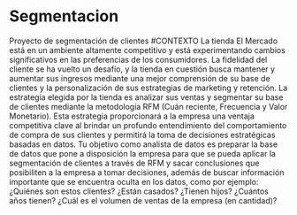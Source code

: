 # Segmentacion
Proyecto de segmentación de clientes 
#CONTEXTO
La tienda El Mercado está en un ambiente altamente competitivo y está experimentando cambios significativos en las preferencias de los consumidores. La fidelidad del cliente se ha vuelto un desafío, y la tienda en cuestión busca mantener y aumentar sus ingresos mediante una mejor comprensión de su base de clientes y la personalización de sus estrategias de marketing y retención.
La estrategia elegida por la tienda es analizar sus ventas y segmentar su base de clientes mediante la metodología RFM (Cuán reciente, Frecuencia y Valor Monetario). Esta estrategia proporcionará a la empresa una ventaja competitiva clave al brindar un profundo entendimiento del comportamiento de compra de sus clientes y permitirá la toma de decisiones estratégicas basadas en datos.
Tu objetivo como analista de datos es preparar la base de datos que pone a disposición la empresa para que se pueda aplicar la segmentación de clientes a través de RFM y sacar conclusiones que posibiliten a la empresa a tomar decisiones, además de buscar información importante que se encuentra oculta en los datos, como por ejemplo: ¿Quiénes son estos clientes? ¿Están casados? ¿Tienen hijos? ¿Cuántos años tienen? ¿Cuál es el volumen de ventas de la empresa (en cantidad)?
